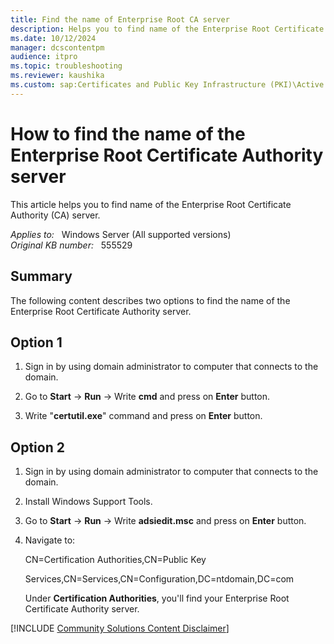 ```yaml
---
title: Find the name of Enterprise Root CA server
description: Helps you to find name of the Enterprise Root Certificate Authority (CA) server.
ms.date: 10/12/2024
manager: dcscontentpm
audience: itpro
ms.topic: troubleshooting
ms.reviewer: kaushika
ms.custom: sap:Certificates and Public Key Infrastructure (PKI)\Active Directory Certificate Services (ADCS), csstroubleshoot
---
```

# How to find the name of the Enterprise Root Certificate Authority server

This article helps you to find name of the Enterprise Root Certificate Authority (CA) server.

_Applies to:_ &nbsp; Windows Server (All supported versions)  
_Original KB number:_ &nbsp; 555529

## Summary

The following content describes two options to find the name of the Enterprise Root Certificate Authority server.

## Option 1

1. Sign in by using domain administrator to computer that connects to the domain.

2. Go to **Start** -> **Run** -> Write **cmd** and press on **Enter** button.

3. Write "**certutil.exe**" command and press on **Enter** button.

## Option 2

1. Sign in by using domain administrator to computer that connects to the domain.

2. Install Windows Support Tools.

3. Go to **Start** -> **Run** -> Write **adsiedit.msc** and press on **Enter** button.

4. Navigate to:

    CN=Certification Authorities,CN=Public Key

    Services,CN=Services,CN=Configuration,DC=ntdomain,DC=com

    Under **Certification Authorities**, you'll find your Enterprise Root Certificate Authority server.

[!INCLUDE [Community Solutions Content Disclaimer](../../includes/community-solutions-content-disclaimer.md)]
